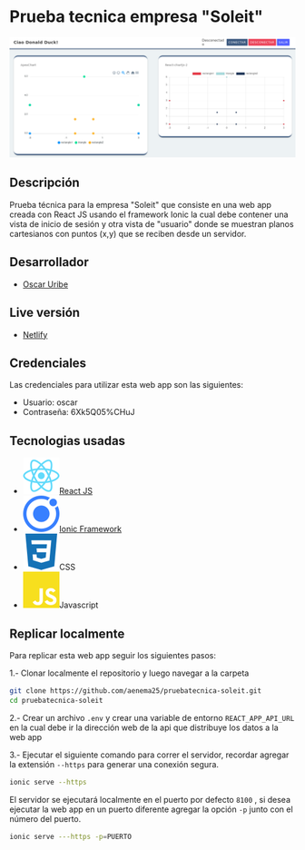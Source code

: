 # Prueba tecnica empresa "Soleit"

![screenshot](/readme/screenshot.png)

## Descripción

Prueba técnica para la empresa "Soleit" que consiste en una web app creada con React JS usando el framework Ionic la cual debe contener una vista de inicio de sesión y otra vista de "usuario" donde se muestran planos cartesianos con puntos (x,y) que se reciben desde un servidor.

## Desarrollador

* [Oscar Uribe](https://github.com/aenema25)

## Live versión

* [Netlify]()

## Credenciales

Las credenciales para utilizar esta web app son las siguientes:

* Usuario: oscar
* Contraseña: 6Xk5Q05%CHuJ


## Tecnologias usadas

* ![react](/readme/react.svg)[React JS](https://reactjs.org/docs/getting-started.html)
* ![ionic](/readme/ionic.svg)[Ionic Framework](https://ionicframework.com/docs/)
* ![css](/readme/css3.svg)CSS
* ![javascript](/readme/javascript.svg)Javascript

## Replicar localmente

Para replicar esta web app seguir los siguientes pasos:

1.- Clonar localmente el repositorio y luego navegar a la carpeta

```bash
git clone https://github.com/aenema25/pruebatecnica-soleit.git
cd pruebatecnica-soleit
```
2.- Crear un archivo ```.env``` y crear una variable de entorno ```REACT_APP_API_URL``` en la cual debe ir la dirección web de la api que distribuye los datos a la web app

3.- Ejecutar el siguiente comando para correr el servidor, recordar agregar la extensión ```--https``` para generar una conexión segura.

```bash
ionic serve --https
```

El servidor se ejecutará localmente en el puerto por defecto ```8100``` , si desea ejecutar la web app en un puerto diferente agregar la opción ```-p``` junto con el número del puerto.

```bash
ionic serve ---https -p=PUERTO
```